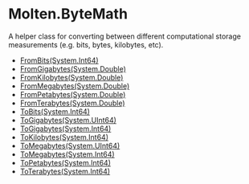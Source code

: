 ﻿  
# Molten.ByteMath
A helper class for converting between different computational storage measurements (e.g. bits, bytes, kilobytes, etc).
  
*  [FromBits(System.Int64)](docs/Molten.Math/Molten/ByteMath/FromBits.md)  
*  [FromGigabytes(System.Double)](docs/Molten.Math/Molten/ByteMath/FromGigabytes.md)  
*  [FromKilobytes(System.Double)](docs/Molten.Math/Molten/ByteMath/FromKilobytes.md)  
*  [FromMegabytes(System.Double)](docs/Molten.Math/Molten/ByteMath/FromMegabytes.md)  
*  [FromPetabytes(System.Double)](docs/Molten.Math/Molten/ByteMath/FromPetabytes.md)  
*  [FromTerabytes(System.Double)](docs/Molten.Math/Molten/ByteMath/FromTerabytes.md)  
*  [ToBits(System.Int64)](docs/Molten.Math/Molten/ByteMath/ToBits.md)  
*  [ToGigabytes(System.UInt64)](docs/Molten.Math/Molten/ByteMath/ToGigabytes.md)  
*  [ToGigabytes(System.Int64)](docs/Molten.Math/Molten/ByteMath/ToGigabytes.md)  
*  [ToKilobytes(System.Int64)](docs/Molten.Math/Molten/ByteMath/ToKilobytes.md)  
*  [ToMegabytes(System.UInt64)](docs/Molten.Math/Molten/ByteMath/ToMegabytes.md)  
*  [ToMegabytes(System.Int64)](docs/Molten.Math/Molten/ByteMath/ToMegabytes.md)  
*  [ToPetabytes(System.Int64)](docs/Molten.Math/Molten/ByteMath/ToPetabytes.md)  
*  [ToTerabytes(System.Int64)](docs/Molten.Math/Molten/ByteMath/ToTerabytes.md)